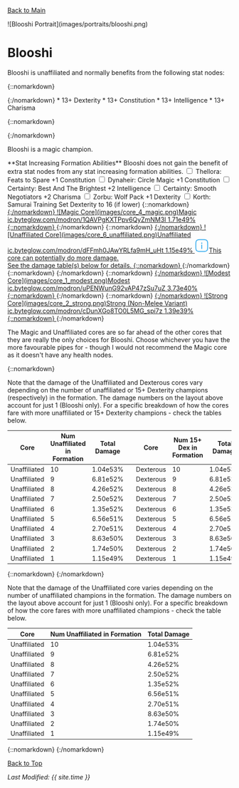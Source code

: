 [Back to Main](index.md)

<span id="blooshi">
![Blooshi Portrait](images/portraits/blooshi.png)
</span>

# Blooshi

<span class="champIntro">Blooshi is unaffiliated and normally benefits from the following stat nodes:</span>

{::nomarkdown}
<div id="champStats">
{:/nomarkdown}
* 13+ Dexterity
* 13+ Constitution
* 13+ Intelligence
* 13+ Charisma

{::nomarkdown}
</div>
{:/nomarkdown}


<span class="champIntro">Blooshi is a magic champion.</span>

<span class="modronColumn">
    <span class="buffboxCol" id="buffbox">
        <span class="buffboxRowHeader">**Stat Increasing Formation Abilities**</span>
        <span class="buffboxRow" id="buffboxNone">
            <span class="buffboxRowCol">
                <span class="buffboxRowNone">
                    Blooshi does not gain the benefit of extra stat nodes from any stat increasing formation abilities.
                </span>
            </span>
        </span>
        <span class="buffboxRow" id="buffboxFeats to Spare">
            <span class="buffboxRowCol">
                <span class="buffboxRowCheck">
                    <input type="checkbox" name="1" id="Feats to Spare" value="Feats to Spare">
                    <label for="Feats to Spare">Thellora: Feats to Spare</label>
                </span>
            <span class="buffboxRowContent">
                +1 Constitution
            </span>
            </span>
        </span>
        <span class="buffboxRow" id="buffboxCircle Magic">
            <span class="buffboxRowCol">
                <span class="buffboxRowCheck">
                    <input type="checkbox" name="3" id="Circle Magic" value="Circle Magic">
                    <label for="Circle Magic">Dynaheir: Circle Magic</label>
                </span>
            <span class="buffboxRowContent">
                +1 Constitution
            </span>
            </span>
        </span>
        <span class="buffboxRow" id="buffboxBest And The Brightest">
            <span class="buffboxRowCol">
                <span class="buffboxRowRadio">
                    <input type="checkbox" name="5" id="Best And The Brightest" value="Best And The Brightest">
                    <label for="Best And The Brightest">Certainty: Best And The Brightest</label>
                </span>
            <span class="buffboxRowContent">
                +2 Intelligence
            </span>
            </span>
        </span>
        <span class="buffboxRow" id="buffboxSmooth Negotiators">
            <span class="buffboxRowCol">
                <span class="buffboxRowRadio">
                    <input type="checkbox" name="5" id="Smooth Negotiators" value="Smooth Negotiators">
                    <label for="Smooth Negotiators">Certainty: Smooth Negotiators</label>
                </span>
            <span class="buffboxRowContent">
                +2 Charisma
            </span>
            </span>
        </span>
        <span class="buffboxRow" id="buffboxWolf Pack">
            <span class="buffboxRowCol">
                <span class="buffboxRowCheck">
                    <input type="checkbox" name="12" id="Wolf Pack" value="Wolf Pack">
                    <label for="Wolf Pack">Zorbu: Wolf Pack</label>
                </span>
            <span class="buffboxRowContent">
                +1 Dexterity
            </span>
            </span>
        </span>
        <span class="buffboxRow" id="buffboxSamurai Training">
            <span class="buffboxRowCol">
                <span class="buffboxRowCheck">
                    <input type="checkbox" name="2" id="Samurai Training" value="Samurai Training">
                    <label for="Samurai Training">Korth: Samurai Training</label>
                </span>
            <span class="buffboxRowContent">
                Set Dexterity to 16 (if lower)
            </span>
            </span>
        </span>
    </span>
{::nomarkdown}
    <a href="https://ic.byteglow.com/modron/1QAVPgKXTPpv6QyZmNM3l" target="_blank" data-core-id="4" data-buffs="">
{:/nomarkdown}
    <span class="modronRow">
        <span class="modronIconFull">
            ![Magic Core](images/core_4_magic.png)Magic
        </span>
        <span class="modronLink">
            ic.byteglow.com/modron/1QAVPgKXTPpv6QyZmNM3l
        </span>
        <span class="modronDamage">
            1.71e49%
        </span>
    </span>
{::nomarkdown}
    </a>
{:/nomarkdown}
{::nomarkdown}
    <a href="https://ic.byteglow.com/modron/dFFmh0JAwYRLfa9mH_uHt" target="_blank" data-core-id="6" data-buffs="">
{:/nomarkdown}
    <span class="modronRow">
        <span class="modronIconFull">
            ![Unaffiliated Core](images/core_6_unaffiliated.png)Unaffiliated
        </span>
        <span class="modronLink">
            ic.byteglow.com/modron/dFFmh0JAwYRLfa9mH_uHt
        </span>
        <span class="modronDamage">
            1.15e49%
        </span>
        <span class="modronVariable">
            <svg xmlns="http://www.w3.org/2000/svg" width="32px" height="32px" viewBox="0 0 24 24" fill="#40b0f0"><path d="M13 8C13 7.44772 12.5523 7 12 7C11.4477 7 11 7.44772 11 8C11 8.55228 11.4477 9 12 9C12.5523 9 13 8.55228 13 8Z"></path><path d="M12 17.75C12.4142 17.75 12.75 17.4142 12.75 17V11C12.75 10.5858 12.4142 10.25 12 10.25C11.5858 10.25 11.25 10.5858 11.25 11V17C11.25 17.4142 11.5858 17.75 12 17.75Z"></path><path fill-rule="evenodd" clip-rule="evenodd" d="M12.0574 1.25H11.9426C9.63424 1.24999 7.82519 1.24998 6.41371 1.43975C4.96897 1.63399 3.82895 2.03933 2.93414 2.93414C2.03933 3.82895 1.63399 4.96897 1.43975 6.41371C1.24998 7.82519 1.24999 9.63422 1.25 11.9426V12.0574C1.24999 14.3658 1.24998 16.1748 1.43975 17.5863C1.63399 19.031 2.03933 20.1711 2.93414 21.0659C3.82895 21.9607 4.96897 22.366 6.41371 22.5603C7.82519 22.75 9.63423 22.75 11.9426 22.75H12.0574C14.3658 22.75 16.1748 22.75 17.5863 22.5603C19.031 22.366 20.1711 21.9607 21.0659 21.0659C21.9607 20.1711 22.366 19.031 22.5603 17.5863C22.75 16.1748 22.75 14.3658 22.75 12.0574V11.9426C22.75 9.63423 22.75 7.82519 22.5603 6.41371C22.366 4.96897 21.9607 3.82895 21.0659 2.93414C20.1711 2.03933 19.031 1.63399 17.5863 1.43975C16.1748 1.24998 14.3658 1.24999 12.0574 1.25ZM3.9948 3.9948C4.56445 3.42514 5.33517 3.09825 6.61358 2.92637C7.91356 2.75159 9.62177 2.75 12 2.75C14.3782 2.75 16.0864 2.75159 17.3864 2.92637C18.6648 3.09825 19.4355 3.42514 20.0052 3.9948C20.5749 4.56445 20.9018 5.33517 21.0736 6.61358C21.2484 7.91356 21.25 9.62177 21.25 12C21.25 14.3782 21.2484 16.0864 21.0736 17.3864C20.9018 18.6648 20.5749 19.4355 20.0052 20.0052C19.4355 20.5749 18.6648 20.9018 17.3864 21.0736C16.0864 21.2484 14.3782 21.25 12 21.25C9.62177 21.25 7.91356 21.2484 6.61358 21.0736C5.33517 20.9018 4.56445 20.5749 3.9948 20.0052C3.42514 19.4355 3.09825 18.6648 2.92637 17.3864C2.75159 16.0864 2.75 14.3782 2.75 12C2.75 9.62177 2.75159 7.91356 2.92637 6.61358C3.09825 5.33517 3.42514 4.56445 3.9948 3.9948Z"></path></svg><span class="modronVariableTooltipContents">This core can potentially do more damage.<br>See the damage table(s) below for details.</span>
        </span>
    </span>
{::nomarkdown}
    </a>
{:/nomarkdown}
{::nomarkdown}
    <a href="https://ic.byteglow.com/modron/7114GoDxPsVq9PvgtiUYx" target="_blank" data-core-id="7" data-buffs="Wolf Pack" hidden>
{:/nomarkdown}
    <span class="modronRow">
        <span class="modronIconFull">
            ![Dexterous Core](images/core_7_dexterous.png)Dexterous
        </span>
        <span class="modronLink">
            ic.byteglow.com/modron/7114GoDxPsVq9PvgtiUYx
        </span>
        <span class="modronDamageBuffed">
            1.15e49%
        </span>
        <span class="modronVariable">
            <svg xmlns="http://www.w3.org/2000/svg" width="32px" height="32px" viewBox="0 0 24 24" fill="#40b0f0"><path d="M13 8C13 7.44772 12.5523 7 12 7C11.4477 7 11 7.44772 11 8C11 8.55228 11.4477 9 12 9C12.5523 9 13 8.55228 13 8Z"></path><path d="M12 17.75C12.4142 17.75 12.75 17.4142 12.75 17V11C12.75 10.5858 12.4142 10.25 12 10.25C11.5858 10.25 11.25 10.5858 11.25 11V17C11.25 17.4142 11.5858 17.75 12 17.75Z"></path><path fill-rule="evenodd" clip-rule="evenodd" d="M12.0574 1.25H11.9426C9.63424 1.24999 7.82519 1.24998 6.41371 1.43975C4.96897 1.63399 3.82895 2.03933 2.93414 2.93414C2.03933 3.82895 1.63399 4.96897 1.43975 6.41371C1.24998 7.82519 1.24999 9.63422 1.25 11.9426V12.0574C1.24999 14.3658 1.24998 16.1748 1.43975 17.5863C1.63399 19.031 2.03933 20.1711 2.93414 21.0659C3.82895 21.9607 4.96897 22.366 6.41371 22.5603C7.82519 22.75 9.63423 22.75 11.9426 22.75H12.0574C14.3658 22.75 16.1748 22.75 17.5863 22.5603C19.031 22.366 20.1711 21.9607 21.0659 21.0659C21.9607 20.1711 22.366 19.031 22.5603 17.5863C22.75 16.1748 22.75 14.3658 22.75 12.0574V11.9426C22.75 9.63423 22.75 7.82519 22.5603 6.41371C22.366 4.96897 21.9607 3.82895 21.0659 2.93414C20.1711 2.03933 19.031 1.63399 17.5863 1.43975C16.1748 1.24998 14.3658 1.24999 12.0574 1.25ZM3.9948 3.9948C4.56445 3.42514 5.33517 3.09825 6.61358 2.92637C7.91356 2.75159 9.62177 2.75 12 2.75C14.3782 2.75 16.0864 2.75159 17.3864 2.92637C18.6648 3.09825 19.4355 3.42514 20.0052 3.9948C20.5749 4.56445 20.9018 5.33517 21.0736 6.61358C21.2484 7.91356 21.25 9.62177 21.25 12C21.25 14.3782 21.2484 16.0864 21.0736 17.3864C20.9018 18.6648 20.5749 19.4355 20.0052 20.0052C19.4355 20.5749 18.6648 20.9018 17.3864 21.0736C16.0864 21.2484 14.3782 21.25 12 21.25C9.62177 21.25 7.91356 21.2484 6.61358 21.0736C5.33517 20.9018 4.56445 20.5749 3.9948 20.0052C3.42514 19.4355 3.09825 18.6648 2.92637 17.3864C2.75159 16.0864 2.75 14.3782 2.75 12C2.75 9.62177 2.75159 7.91356 2.92637 6.61358C3.09825 5.33517 3.42514 4.56445 3.9948 3.9948Z"></path></svg><span class="modronVariableTooltipContents">This core can potentially do more damage.<br>See the damage table(s) below for details.</span>
        </span>
    </span>
{::nomarkdown}
    </a>
{:/nomarkdown}
{::nomarkdown}
    <a href="https://ic.byteglow.com/modron/uPENWunG92vAP47zSu7uZ" target="_blank" data-core-id="1" data-buffs="">
{:/nomarkdown}
    <span class="modronRow">
        <span class="modronIconFull">
            ![Modest Core](images/core_1_modest.png)Modest
        </span>
        <span class="modronLink">
            ic.byteglow.com/modron/uPENWunG92vAP47zSu7uZ
        </span>
        <span class="modronDamage">
            3.73e40%
        </span>
    </span>
{::nomarkdown}
    </a>
{:/nomarkdown}
{::nomarkdown}
    <a href="https://ic.byteglow.com/modron/cDunXGo8TO0L5MG_spi7z" target="_blank" data-core-id="2" data-buffs="">
{:/nomarkdown}
    <span class="modronRow">
        <span class="modronIconFull">
            ![Strong Core](images/core_2_strong.png)Strong (Non-Melee Variant)
        </span>
        <span class="modronLink">
            ic.byteglow.com/modron/cDunXGo8TO0L5MG_spi7z
        </span>
        <span class="modronDamage">
            1.39e39%
        </span>
    </span>
{::nomarkdown}
    </a>
{:/nomarkdown}
</span>

The Magic and Unaffiliated cores are so far ahead of the other cores that they are really the only choices for Blooshi. Choose whichever you have the more favourable pipes for - though I would not recommend the Magic core as it doesn't have any health nodes.

{::nomarkdown}
<span id="mixedUnaffDexTable" hidden>
{:/nomarkdown}


Note that the damage of the Unaffiliated and Dexterous cores vary depending on the number of unaffiliated or 15+ Dexterity champions (respectively) in the formation. The damage numbers on the layout above account for just 1 (Blooshi only). For a specific breakdown of how the cores fare with more unaffiliated or 15+ Dexterity champions - check the tables below.

| Core | Num Unaffiliated in Formation | Total Damage | | Core | Num 15+ Dex in Formation | Total Damage |
|---|---|---|---|---|---|---|
| Unaffiliated | 10 | 1.04e53% | | Dexterous | 10 | 1.04e53% |
| Unaffiliated | 9 | 6.81e52% | | Dexterous | 9 | 6.81e52% |
| Unaffiliated | 8 | 4.26e52% | | Dexterous | 8 | 4.26e52% |
| Unaffiliated | 7 | 2.50e52% | | Dexterous | 7 | 2.50e52% |
| Unaffiliated | 6 | 1.35e52% | | Dexterous | 6 | 1.35e52% |
| Unaffiliated | 5 | 6.56e51% | | Dexterous | 5 | 6.56e51% |
| Unaffiliated | 4 | 2.70e51% | | Dexterous | 4 | 2.70e51% |
| Unaffiliated | 3 | 8.63e50% | | Dexterous | 3 | 8.63e50% |
| Unaffiliated | 2 | 1.74e50% | | Dexterous | 2 | 1.74e50% |
| Unaffiliated | 1 | 1.15e49% | | Dexterous | 1 | 1.15e49% |

{::nomarkdown}
</span><span id="unaffTable">
{:/nomarkdown}


Note that the damage of the Unaffiliated core varies depending on the number of unaffiliated champions in the formation. The damage numbers on the layout above account for just 1 (Blooshi only). For a specific breakdown of how the core fares with more unaffiliated champions - check the table below.

| Core | Num Unaffiliated in Formation | Total Damage |
|---|---|---|
| Unaffiliated | 10 | 1.04e53% |
| Unaffiliated | 9 | 6.81e52% |
| Unaffiliated | 8 | 4.26e52% |
| Unaffiliated | 7 | 2.50e52% |
| Unaffiliated | 6 | 1.35e52% |
| Unaffiliated | 5 | 6.56e51% |
| Unaffiliated | 4 | 2.70e51% |
| Unaffiliated | 3 | 8.63e50% |
| Unaffiliated | 2 | 1.74e50% |
| Unaffiliated | 1 | 1.15e49% |

{::nomarkdown}
</span>
{:/nomarkdown}


[Back to Top](#top)

*Last Modified: {{ site.time }}*
<script type="text/javascript" src="scripts/champion.js"></script>